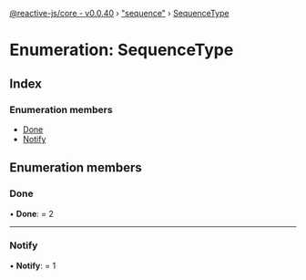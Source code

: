 [@reactive-js/core - v0.0.40](../README.md) › ["sequence"](../modules/_sequence_.md) › [SequenceType](_sequence_.sequencetype.md)

# Enumeration: SequenceType

## Index

### Enumeration members

* [Done](_sequence_.sequencetype.md#done)
* [Notify](_sequence_.sequencetype.md#notify)

## Enumeration members

###  Done

• **Done**: = 2

___

###  Notify

• **Notify**: = 1
